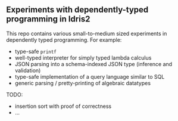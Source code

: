 
Experiments with dependently-typed programming in Idris2
--------------------------------------------------------

This repo contains various small-to-medium sized experiments
in dependently typed programming. For example:

* type-safe `printf`
* well-typed interpreter for simply typed lambda calculus
* JSON parsing into a schema-indexed JSON type (inference and validation)
* type-safe implementation of a query language similar to SQL
* generic parsing / pretty-printing of algebraic datatypes

TODO:

* insertion sort with proof of correctness
* ...
